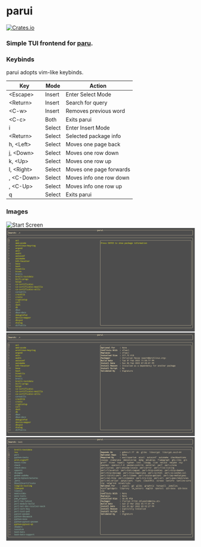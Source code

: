 # parui
[![Crates.io](https://img.shields.io/crates/v/parui)](https://crates.io/crates/parui)

### Simple TUI frontend for [paru](https://github.com/morganamilo/paru).

### Keybinds

parui adopts vim-like keybinds.

| Key                | Mode   | Action                  |
|--------------------|--------|-------------------------|
| \<Escape\>         | Insert | Enter Select Mode       |
| \<Return\>         | Insert | Search for query        |
| \<C-w\>            | Insert | Removes previous word   |
| \<C-c\>            | Both   | Exits parui             |
| i                  | Select | Enter Insert Mode       |
| \<Return\>         | Select | Selected package info   |
| h, \<Left\>        | Select | Moves one page back     |
| j, \<Down\>        | Select | Moves one row down      |
| k, \<Up\>          | Select | Moves one row up        |
| l, \<Right\>       | Select | Moves one page forwards |
| <C-j>, \<C-Down\>  | Select | Moves info one row down |
| <C-k>, \<C-Up\>    | Select | Moves info one row up   |
| q                  | Select | Exits parui             |

### Images
![Start Screen](images/start_screen.png)
![Search](images/search.png)
![Info](images/info.png)
![Info Scrolling](images/info_scrolling.png)

